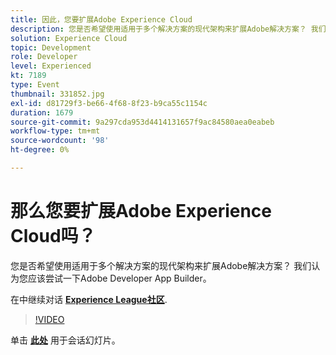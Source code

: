 ```yaml
---
title: 因此，您要扩展Adobe Experience Cloud
description: 您是否希望使用适用于多个解决方案的现代架构来扩展Adobe解决方案？ 我们认为您应该尝试一下Adobe Developer App Builder。 此会话作为Adobe Developers Live内容活动的一部分提供。
solution: Experience Cloud
topic: Development
role: Developer
level: Experienced
kt: 7189
type: Event
thumbnail: 331852.jpg
exl-id: d81729f3-be66-4f68-8f23-b9ca55c1154c
duration: 1679
source-git-commit: 9a297cda953d4414131657f9ac84580aea0eabeb
workflow-type: tm+mt
source-wordcount: '98'
ht-degree: 0%

---
```


# 那么您要扩展Adobe Experience Cloud吗？

您是否希望使用适用于多个解决方案的现代架构来扩展Adobe解决方案？ 我们认为您应该尝试一下Adobe Developer App Builder。

在中继续对话 **[Experience League社区](https://adobe.ly/36Yd3v6)**.

>[!VIDEO](https://video.tv.adobe.com/v/331852/?quality=12&learn=on&hidetitle=true)

单击 **[此处](/help/adobe-developers-live/assets/extend-experience-cloud.pdf)** 用于会话幻灯片。
